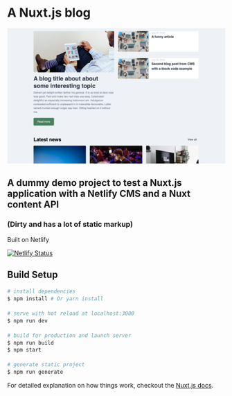 # A Nuxt.js blog

![Alt Text](./static/preview.png)

## A dummy demo project to test a Nuxt.js application with a Netlify CMS and a Nuxt content API

### (Dirty and has a lot of static markup)

Built on Netlify

[![Netlify Status](https://api.netlify.com/api/v1/badges/2298ca00-498e-4e5f-b6d5-ed1a9142b757/deploy-status)](https://app.netlify.com/sites/laughing-colden-8d6368/deploys)

## Build Setup

```bash
# install dependencies
$ npm install # Or yarn install

# serve with hot reload at localhost:3000
$ npm run dev

# build for production and launch server
$ npm run build
$ npm start

# generate static project
$ npm run generate
```

For detailed explanation on how things work, checkout the [Nuxt.js docs](https://github.com/nuxt/nuxt.js).
